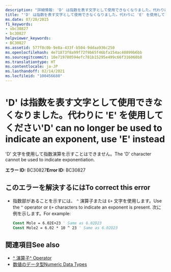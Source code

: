 ```yaml
---
description: "詳細情報: 'D' は指数を表す文字として使用できなくなりました。代わりに 'E' を使用してください"
title: "'D' は指数を表す文字として使用できなくなりました。代わりに 'E' を使用してください"
ms.date: 07/20/2015
f1_keywords:
- vbc30827
- bc30827
helpviewer_keywords:
- BC30827
ms.assetid: 577f8c0b-9e8a-433f-b504-9ddaa936c250
ms.openlocfilehash: 4e71873f8a99f72f9b65f46bfa154ac40899b6bb
ms.sourcegitcommit: 10e719780594efc781b15295e499c66f316068b8
ms.translationtype: HT
ms.contentlocale: ja-JP
ms.lasthandoff: 02/14/2021
ms.locfileid: "100456680"
---
```

# <a name="d-can-no-longer-be-used-to-indicate-an-exponent-use-e-instead"></a><span data-ttu-id="1d403-103">'D' は指数を表す文字として使用できなくなりました。代わりに 'E' を使用してください</span><span class="sxs-lookup"><span data-stu-id="1d403-103">'D' can no longer be used to indicate an exponent, use 'E' instead</span></span>

<span data-ttu-id="1d403-104">'D' 文字を使用して指数演算を示すことはできません。</span><span class="sxs-lookup"><span data-stu-id="1d403-104">The 'D' character cannot be used to indicate exponentiation.</span></span>  
  
 <span data-ttu-id="1d403-105">**エラー ID:** BC30827</span><span class="sxs-lookup"><span data-stu-id="1d403-105">**Error ID:** BC30827</span></span>  
  
## <a name="to-correct-this-error"></a><span data-ttu-id="1d403-106">このエラーを解決するには</span><span class="sxs-lookup"><span data-stu-id="1d403-106">To correct this error</span></span>  
  
- <span data-ttu-id="1d403-107">指数部があることを示すには、 `^` 演算子または `E+` 文字を使用します。</span><span class="sxs-lookup"><span data-stu-id="1d403-107">Use the `^` operator or `E+` characters to indicate an exponent is present.</span></span> <span data-ttu-id="1d403-108">次に例を示します。</span><span class="sxs-lookup"><span data-stu-id="1d403-108">For example:</span></span>  
  
    ```vb  
    Const Mole = 6.02E+23 ' Same as 6.02D23  
    Const Mole2 = 6.02 * 10 ^ 23 ' Same as 6.02D23  
    ```  
  
## <a name="see-also"></a><span data-ttu-id="1d403-109">関連項目</span><span class="sxs-lookup"><span data-stu-id="1d403-109">See also</span></span>

- [<span data-ttu-id="1d403-110">^ 演算子</span><span class="sxs-lookup"><span data-stu-id="1d403-110">^ Operator</span></span>](../language-reference/operators/exponentiation-operator.md)
- [<span data-ttu-id="1d403-111">数値のデータ型</span><span class="sxs-lookup"><span data-stu-id="1d403-111">Numeric Data Types</span></span>](../programming-guide/language-features/data-types/numeric-data-types.md)

